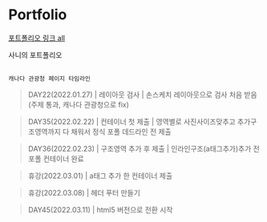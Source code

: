 
# Portfolio

[포트폴리오 링크 all](http://sanynote.github.io/Portfolio/index.html)



사니의 포트폴리오
```

캐나다 관광청 페이지 타임라인
```

>DAY22(2022.01.27) | 레이아웃 검사 | 손스케치 레이아웃으로 검사 처음 받음 (주제 통과, 캐나다 관광청으로 fix)

>DAY35(2022.02.22) | 컨테이너 첫 제출 | 영역별로 사진사이즈맞추고 추가구조영역까지 다 채워서 정식 포폴 데드라인 전 제출

>DAY36(2022.02.23) | 구조영역 추가 후 제출 | 인라인구조(a태그추가)추가 전 포폴 컨테이너 완료

>휴강(2022.03.01) | a태그 추가 한 컨테이너 제출

>휴강(2022.03.08) | 헤더 푸터 만들기 

>DAY45(2022.03.11) | html5 버전으로 전환 시작



